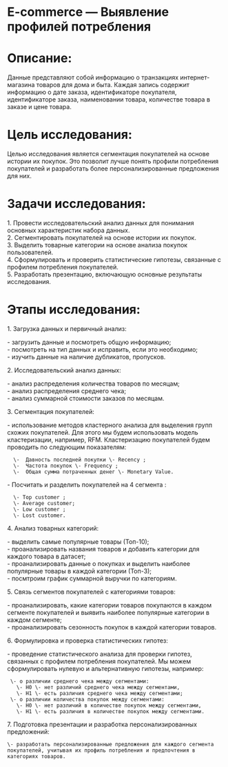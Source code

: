 # E-commerce — Выявление профилей потребления

# Описание:  
Данные представляют собой информацию о транзакциях интернет-магазина товаров для дома и быта. Каждая запись содержит информацию о дате заказа, идентификаторе покупателя, идентификаторе заказа, наименовании товара, количестве товара в заказе и цене товара.

# Цель исследования:

Целью исследования является сегментация покупателей на основе истории их покупок. Это позволит лучше понять профили потребления покупателей и разработать более персонализированные предложения для них.

# Задачи исследования:  
1\. Провести исследовательский анализ данных для понимания основных характеристик набора данных.  
2\. Сегментировать покупателей на основе истории их покупок.  
3\. Выделить товарные категории на основе анализа покупок пользователей.  
4\. Сформулировать и проверить статистические гипотезы, связанные с профилем потребления покупателей.  
5\. Разработать презентацию, включающую основные результаты исследования.

# Этапы исследования:

1\. Загрузка данных и первичный анализ:

   \- загрузить данные и посмотреть общую информацию;  
   \- посмотреть на тип данных и исправить, если это необходимо;  
   \- изучить данные на наличие дубликатов, пропусков.  
     
     
2\. Исследовательский анализ данных: 

   \- анализ распределения количества товаров по месяцам;  
   \- анализ распределения среднего чека;  
   \- анализ суммарной стоимости заказов по месяцам.  
     
     
3\. Сегментация покупателей:   
     
   \- использование методов кластерного анализа для выделения групп схожих покупателей. Для этого мы будем использовать модель кластеризации, например, RFM. Кластеризацию покупателей будем проводить по следующим показателям:  
     
     
        
      \-  Давность последней покупки \- Recency ;  
      \-  Частота покупок \- Frequency ;  
      \-  Общая сумма потраченных денег \- Monetary Value.  
        
   \- Посчитать и разделить покупателей на 4 сегмента :  
     
      \- Top customer ;  
      \- Average customer;  
      \- Low customer ;  
      \- Lost customer.  
     
     
4\. Анализ товарных категорий: 

   \- выделить самые популярные товары (Топ-10);  
   \- проанализировать названия товаров и добавить категории для каждого товара в датасет;  
   \- проанализировать данные о покупках и выделить наиболее популярные товары в каждой категории (Топ-3);  
   \- посмтроим график суммарной выручки по категориям.  
     
     
5\. Связь сегментов покупателей с категориями товаров: 

   \- проанализировать, какие категории товаров покупаются в каждом сегменте покупателей и выявить наиболее популярные категории в каждом сегменте;  
   \- проанализировать сезонность покупок в каждой категории товаров.  
     
     
6\. Формулировка и проверка статистических гипотез:

   \- проведение статистического анализа для проверки гипотез, связанных с профилем потребления покупателей. Мы можем сформулировать нулевую и альтернативную гипотезы, например:  
     
     \- о различии среднего чека между сегментами:  
       \- H0 \- нет различий среднего чека между сегментами,  
       \- H1 \- есть различия среднего чека между сегментами;  
     \- о различии количества покупок между сегментами:  
       \- H0 \- нет различий в количестве покупок между сегментами,  
       \- H1 \- есть различия в количестве покупок между сегментами.

7\. Подготовка презентации и разработка персонализированных предложений:

    \- разработать персонализированные предложения для каждого сегмента покупателей, учитывая их профиль потребления и предпочтения в категориях товаров. 

